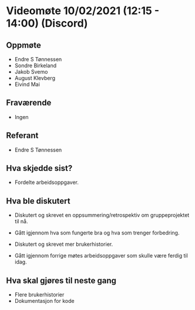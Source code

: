 # Videomøte 10/02/2021 (12:15 - 14:00) (Discord)

## Oppmøte
* Endre S Tønnessen
* Sondre Birkeland
* Jakob Svemo
* August Klevberg
* Eivind Mai

## Fraværende
* Ingen

## Referant
* Endre S Tønnessen

## Hva skjedde sist?
* Fordelte arbeidsoppgaver.

## Hva ble diskutert
* Diskutert og skrevet en oppsummering/retrospektiv om gruppeprojektet til nå.
* Gått igjennom hva som fungerte bra og hva som trenger forbedring.
* Diskutert og skrevet mer brukerhistorier.

* Gått igjennom forrige møtes arbeidsoppgaver som skulle være ferdig til idag.


## Hva skal gjøres til neste gang
* Flere brukerhistorier
* Dokumentasjon for kode



